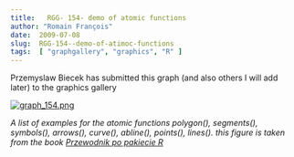 ```yaml
---
title:   RGG- 154- demo of atomic functions
author: "Romain François"
date:  2009-07-08
slug:  RGG-154--demo-of-atimoc-functions
tags:  [ "graphgallery", "graphics", "R" ]
---
```

<div class="post-content">
<p>Przemyslaw Biecek has submitted this graph (and also others I will add later) to the graphics gallery</p>

<a href="http://addictedtor.free.fr/graphiques/RGraphGallery.php?graph=154"><img src="/public/posts/graphgallery/.graph_154_m.jpg" alt="graph_154.png" style="margin: 0 auto; display: block;" title="graph_154.png, juil. 2009"></a>

<p><em>A list of examples for the atomic functions polygon(), segments(), symbols(), arrows(), curve(), abline(), points(), lines(). 
this figure is taken from the book <a href="http://www.biecek.pl/R/R.pdf">Przewodnik po pakiecie R</a></em></p>
</div>
